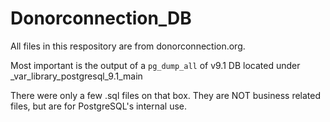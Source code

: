 Donorconnection_DB
==================


All files in this respository are from donorconnection.org.

Most important is the output of a `pg_dump_all` of v9.1 DB located under
 _var_library_postgresql_9.1_main

There were only a few .sql files on that box.
They are NOT business related files, but are for PostgreSQL's internal use.

